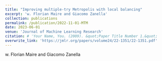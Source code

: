 ```yaml
---
title: "Improving multiple-try Metropolis with local balancing"
excerpt: 'w. Florian Maire and Giacomo Zanella'
collection: publications
permalink: /publication/2022-11-01-MTM
date: 2023-06-01
venue: 'Journal of Machine Learning Research'
citation: # 'Your Name, You. (2009). &quot;Paper Title Number 1.&quot; <i>Journal 1</i>. 1(1).'
overwrite_link: 'https://jmlr.org/papers/volume24/22-1351/22-1351.pdf'
---
```

w. Florian Maire and Giacomo Zanella